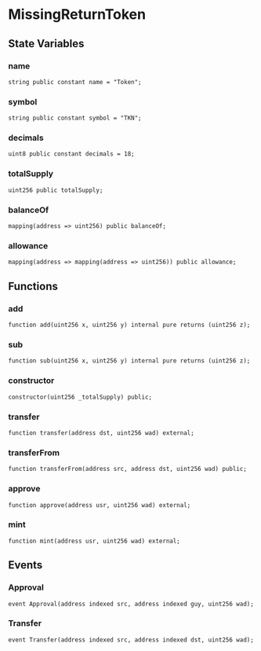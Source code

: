 # MissingReturnToken

## State Variables
### name

```solidity
string public constant name = "Token";
```


### symbol

```solidity
string public constant symbol = "TKN";
```


### decimals

```solidity
uint8 public constant decimals = 18;
```


### totalSupply

```solidity
uint256 public totalSupply;
```


### balanceOf

```solidity
mapping(address => uint256) public balanceOf;
```


### allowance

```solidity
mapping(address => mapping(address => uint256)) public allowance;
```


## Functions
### add


```solidity
function add(uint256 x, uint256 y) internal pure returns (uint256 z);
```

### sub


```solidity
function sub(uint256 x, uint256 y) internal pure returns (uint256 z);
```

### constructor


```solidity
constructor(uint256 _totalSupply) public;
```

### transfer


```solidity
function transfer(address dst, uint256 wad) external;
```

### transferFrom


```solidity
function transferFrom(address src, address dst, uint256 wad) public;
```

### approve


```solidity
function approve(address usr, uint256 wad) external;
```

### mint


```solidity
function mint(address usr, uint256 wad) external;
```

## Events
### Approval

```solidity
event Approval(address indexed src, address indexed guy, uint256 wad);
```

### Transfer

```solidity
event Transfer(address indexed src, address indexed dst, uint256 wad);
```

